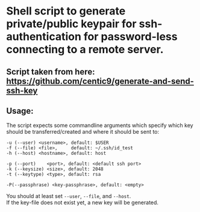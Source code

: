# Shell script to generate private/public keypair for ssh-authentication for password-less connecting to a remote server.

## Script taken from here: https://github.com/centic9/generate-and-send-ssh-key

## Usage:

The script expects some commandline arguments which specify which key should be transferred/created and 
where it should be sent to:

    -u (--user) <username>, default: $USER
    -f (--file) <file>,     default: ~/.ssh/id_test
    -h (--host) <hostname>, default: host
     
    -p (--port)    <port>, default: <default ssh port>
    -k (--keysize) <size>, default: 2048
    -t (--keytype) <type>, default: rsa
    
    -P(--passphrase) <key-passphrase>, default: <empty>

You should at least set `--user`, `--file`, and `--host`.  
If the key-file does not exist yet, a new key will be generated.